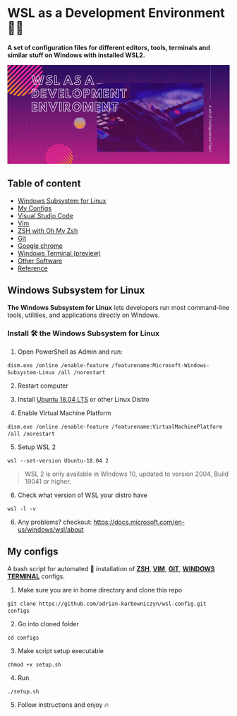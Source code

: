 # WSL as a Development Environment 👨‍💻
**A set of configuration files for different editors, tools, terminals and similar stuff on Windows with installed WSL2.**
</br>

![Cover image](cover-image.gif)

## Table of content
* [Windows Subsystem for Linux](#windows-subsystem-for-linux)
* [My Configs](#my-configs)
* [Visual Studio Code](#visual-studio-code)
* [Vim](#vim)
* [ZSH with Oh My Zsh](#zsh)
* [Git](#git)
* [Google chrome](#google-chrome)
* [Windows Terminal (preview)](#windows-terminal)
* [Other Software](#other-software)
* [Reference](#reference)

## Windows Subsystem for Linux
**The Windows Subsystem for Linux** lets developers run most command-line tools, utilities, and applications directly on Windows.

### Install 🛠 the Windows Subsystem for Linux
1. Open PowerShell as Admin and run:
```
dism.exe /online /enable-feature /featurename:Microsoft-Windows-Subsystem-Linux /all /norestart
```
2. Restart computer
3. Install [Ubuntu 18.04 LTS](https://www.microsoft.com/pl-pl/p/ubuntu-1804-lts/9n9tngvndl3q?rtc=1&activetab=pivot:overviewtab) or other Linux Distro

4. Enable Virtual Machine Platform
```
dism.exe /online /enable-feature /featurename:VirtualMachinePlatform /all /norestart
```
5. Setup WSL 2
```
wsl --set-version Ubuntu-18.04 2
```
>WSL 2 is only available in Windows 10, updated to version 2004, Build 19041 or higher.
6. Check what version of WSL your distro have
```
wsl -l -v
```
6. Any problems? checkout: https://docs.microsoft.com/en-us/windows/wsl/about

## My configs
A bash script for automated 🤖  installation of **[ZSH](#zsh)**, **[VIM](#vim)**, **[GIT](#git)**, **[WINDOWS TERMINAL](#windows-terminal)** configs.

1. Make sure you are in home directory and clone this repo
```
git clone https://github.com/adrian-karbowniczyn/wsl-config.git configs
```
2. Go into cloned folder
```
cd configs
```
3. Make script setup executable
```
chmod +x setup.sh
```
4. Run
```
./setup.sh
```
5. Follow instructions and enjoy 🔥
